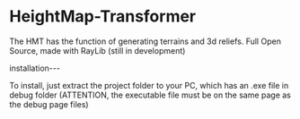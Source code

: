 # HeightMap-Transformer
The HMT has the function of generating terrains and 3d reliefs. Full Open Source, made with RayLib (still in development)


installation--- 

To install, just extract the project folder to your PC, which has an .exe file in debug folder (ATTENTION, the executable file must be on the same page as the debug page files)
